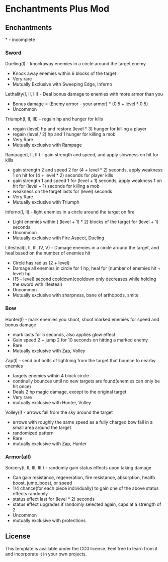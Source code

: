 # Enchantments Plus Mod

## Enchantments
\* - incomplete
### Sword
Dueling(I) - knockaway enemies in a circle around the target enemy
  - Knock away enemies within 6 blocks of the target 
  - Very rare
  - Mutually Exclusive with Sweeping Edge, Inferno

Lethality(I, II, III) - Deal bonus damage to enemies with more armor than you
  - Bonus damage = (Enemy armor - your armor) * (0.5 + level * 0.5)
  - Uncommon
  
Triumph(I, II, III) - regain hp and hunger for kills
  - regain (level) hp and restore (level * 3) hunger for killing a player
  - regain (level / 2) hp and 1 hunger for killing a mob
  - Very Rare
  - Mutually exclusive with Rampage
  
Rampage(I, II, III) - gain strength and speed, and apply slowness on hit for kills
  - gain strength 2 and speed 2 for (4 + level * 2) seconds, apply weakness 1 on hit for (4 + level * 2) seconds for player kills
  - gain strength 1 and speed 1 for (level + 1) seconds, apply weakness 1  on hit for (level + 1) seconds for killing a mob
  - weakness on the target lasts for (level) seconds 
  - Very Rare
  - Mutually exclusive with Triumph
 
Inferno(I, II) - light enemies in a circle around the target on fire
  - Light enemies within ( (level + 1) * 2) blocks of the target for (level + 1) seconds
  - Uncommon
  - Mutually exclusive with Fire Aspect, Dueling

Lifesteal(I, II, III, IV, V) - Damage enemies in a circle around the target, and heal based on the number of enemies hit
  - Circle has radius (2 + level)
  - Damage all enemies in circle for 1 hp, heal for (number of enemies hit + level) hp
  - (15 - level) second cooldown(cooldown only decreases while holding the sword with lifesteal)
  - Uncommon
  - Mutually exclusive with sharpness, bane of arthopods, smite

### Bow
Hunter(I) - mark enemies you shoot, shoot marked enemies for speed and bonus damage
  - mark lasts for 5 seconds, also applies glow effect
  - Gain speed 2 + jump 2 for 10 seconds on hitting a marked enemy
  - Rare
  - Mutually exclusive with Zap, Volley

Zap(I) - send out bolts of lightning from the target that bounce to nearby enemies
  - targets enemies within 4 block circle
  - continuily bounces until no new targets are found(enemies can only be hit once)
  - Deals 2 hp magic damage, except to the original target
  - Very rare
  - mutually exclusive with Hunter, Volley

Volley(I) - arrows fall from the sky around the target
  - arrows with roughly the same speed as a fully charged bow fall in a small area around the target
  - randomized pattern
  - Rare
  - mutually exclusive with Zap, Hunter

### Armor(all)
Sorcery(I, II, III, IIII) - randomly gain status effects upon taking damage
  - Can gain resistance, regeneration, fire resistance, absorption, health boost, jump_boost, or speed
  - 1/4 chance(for each piece individually) to gain one of the above status effects randomly
  - status effect last for (level * 2) seconds
  - status effect upgrades if randomly selected again, caps at a strength of 2
  - Uncommon
  - mutually exclusive with protections
  
## License

This template is available under the CC0 license. Feel free to learn from it and incorporate it in your own projects.
